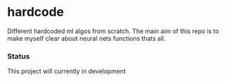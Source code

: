 # hardcode

Different hardcoded ml algos from scratch. The main aim of this repo is to make myself clear about neural nets functions thats all.

### Status
This project will currently in development

